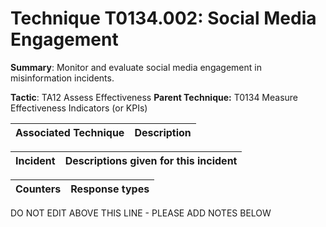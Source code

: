 # Technique T0134.002: Social Media Engagement

**Summary**: Monitor and evaluate social media engagement in misinformation incidents.

**Tactic**: TA12 Assess Effectiveness           **Parent Technique:** T0134 Measure Effectiveness Indicators (or KPIs)


| Associated Technique | Description |
| --------- | ------------------------- |



| Incident | Descriptions given for this incident |
| -------- | -------------------- |



| Counters | Response types |
| -------- | -------------- |


DO NOT EDIT ABOVE THIS LINE - PLEASE ADD NOTES BELOW